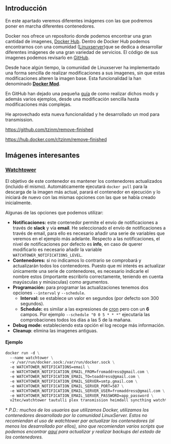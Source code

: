 ## Introducción

En este apartado veremos diferentes imágenes con las que podremos poner en marcha diferentes contenedores. 

Docker nos ofrece un repositorio donde podemos encontrar una gran cantidad de imagenes, [Docker Hub](https://hub.docker.com). Dentro de Docker Hub podemos encontrarnos con una comunidad ([Linuxserver](https://hub.docker.com/u/linuxserver))que se dedica a desarrollar diferentes imágenes de una gran variedad de servicios. El código de sus imagenes podemos revisarlo en [GitHub](https://github.com/linuxserver).

Desde hace algún tiempo, la comunidad de Linuxserver ha implementado una forma sencilla de realizar modificaciones a sus imagenes, sin que estas modificaciones alteren la imagen base. Esta funcionalidad la han denominado [**Docker Mod**](https://blog.linuxserver.io/2019/09/14/customizing-our-containers/).

En GitHub han dejado una pequeña [guía](https://github.com/linuxserver/docker-mods) de como realizar dichos mods y además varios ejemplos, desde una modificación sencilla hasta modificaciones más complejas.

He aprovechado esta nueva funcionalidad y he desarrollado un mod para transmission. 

https://github.com/tzinm/remove-finished

https://hub.docker.com/r/tzinm/remove-finished

## Imágenes interesantes

### [Watchtower](https://hub.docker.com/r/v2tec/watchtower)

El objetivo de este contenedor es mantener los contenedores actualizados (incluido él mismo). Automáticamente ejecutará `docker pull` para la descarga de la imagen más actual, parará el contenedor en ejecución y lo iniciará de nuevo con las mismas opciones con las que se había creado inicialmente.

Algunas de las opciones que podemos utilizar:

* **Notificaciones:** este contenedor permite el envío de notificaciones a través de **slack** y vía **email**. He seleccionado el envío de notificaciones a través de email, para ello es necesario añadir una serie de variables que veremos en el ejemplo más adelante. Respecto a las notificaciones, el nivel de notificaciones por defecto es **info**, en caso de querer modificarlo es necesario añadir la variable `WATCHTOWER_NOTIFICATIONS_LEVEL`.
* **Contenedores:** si no indicamos lo contrario se comprobará y actualizarán todos los contenedores. Puesto que mi interés es actualizar únicamente una serie de contenedores, es necesario indicarle el nombre estos (importante escribirlo correctamente, teniendo en cuenta mayúsculas y minúsculas) como argumentos.
* **Programación:** para programar las actualizaciones tenemos dos opciones `--interval` y `--schedule`.
  * **Interval:** se establece un valor en segundos (por defecto son 300 segundos).
  * **Schedule:** es similar a las expresiones de [cron](../Linux/Cron.md) pero con un **6** campos. Por ejemplo `--schedule "0 0 5 * * *"` ejecutaría las comprobaciones todos los días a las 5 de la mañana.
* **Debug mode:** estableciendo esta opción el log recoge más información.
* **Cleanup**: elimina las imagenes antiguas.

#### Ejemplo

````dockerfile
docker run -d \
  --name watchtower \
  -v /var/run/docker.sock:/var/run/docker.sock \
  -e WATCHTOWER_NOTIFICATIONS=email \
  -e WATCHTOWER_NOTIFICATION_EMAIL_FROM=fromaddress@gmail.com \
  -e WATCHTOWER_NOTIFICATION_EMAIL_TO=toaddress@gmail.com \
  -e WATCHTOWER_NOTIFICATION_EMAIL_SERVER=smtp.gmail.com \
  -e WATCHTOWER_NOTIFICATION_EMAIL_SERVER_PORT=587 \
  -e WATCHTOWER_NOTIFICATION_EMAIL_SERVER_USER=fromaddress@gmail.com \
  -e WATCHTOWER_NOTIFICATION_EMAIL_SERVER_PASSWORD=app_password \
  v2tec/watchtower tautulli plex transmission heimdall syncthing watchtower --schedule "0 0 5 * * *" --cleanup --debug
````

\* _P.D.: muchos de los usuarios que utilizamos Docker, utilizamos los contenedores desarrollado por la comunidad LinuxServer. Estos no recomiendan el uso de watchtower par actualizar los contenedores (al menos los desarrollado por ellos), sino que recomiendan varios scripts que podemos encontrar [aquí](https://blog.linuxserver.io/2019/10/01/updating-and-backing-up-docker-containers-with-version-control/) para actualizar y realizar backups del estado de los contenedores._
